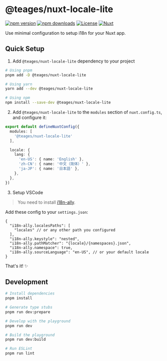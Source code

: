 # @teages/nuxt-locale-lite

[![npm version][npm-version-src]][npm-version-href]
[![npm downloads][npm-downloads-src]][npm-downloads-href]
[![License][license-src]][license-href]
[![Nuxt][nuxt-src]][nuxt-href]

Use minimal configuration to setup i18n for your Nuxt app.

## Quick Setup

1. Add `@teages/nuxt-locale-lite` dependency to your project

```bash
# Using pnpm
pnpm add -D @teages/nuxt-locale-lite

# Using yarn
yarn add --dev @teages/nuxt-locale-lite

# Using npm
npm install --save-dev @teages/nuxt-locale-lite
```

2. Add `@teages/nuxt-locale-lite` to the `modules` section of `nuxt.config.ts`, and configure it:

```ts
export default defineNuxtConfig({
  modules: [
    '@teages/nuxt-locale-lite'
  ],

  locale: {
    lang: {
      'en-US': { name: 'English' },
      'zh-CN': { name: '中文（简体）' },
      'ja-JP': { name: '日本語' },
    },
  },
})
```

3. Setup VSCode

> You need to install [i18n-ally](https://github.com/lokalise/i18n-ally).

Add these config to your `settings.json`:

```jsonc
{
  "i18n-ally.localesPaths": [
    "locales" // or any other path you configured
  ],
  "i18n-ally.keystyle": "nested",
  "i18n-ally.pathMatcher": "{locale}/{namespaces}.json",
  "i18n-ally.namespace": true,
  "i18n-ally.sourceLanguage": "en-US", // or your default locale
}
```

That's it! ✨

## Development

```bash
# Install dependencies
pnpm install

# Generate type stubs
pnpm run dev:prepare

# Develop with the playground
pnpm run dev

# Build the playground
pnpm run dev:build

# Run ESLint
pnpm run lint
```

<!-- Badges -->
[npm-version-src]: https://img.shields.io/npm/v/@teages/nuxt-locale-lite/latest.svg?style=flat&colorA=18181B&colorB=28CF8D
[npm-version-href]: https://npmjs.com/package/@teages/nuxt-locale-lite

[npm-downloads-src]: https://img.shields.io/npm/dm/@teages/nuxt-locale-lite.svg?style=flat&colorA=18181B&colorB=28CF8D
[npm-downloads-href]: https://npmjs.com/package/@teages/nuxt-locale-lite

[license-src]: https://img.shields.io/npm/l/@teages/nuxt-locale-lite.svg?style=flat&colorA=18181B&colorB=28CF8D
[license-href]: https://npmjs.com/package/@teages/nuxt-locale-lite

[nuxt-src]: https://img.shields.io/badge/Nuxt-18181B?logo=nuxt.js
[nuxt-href]: https://nuxt.com
